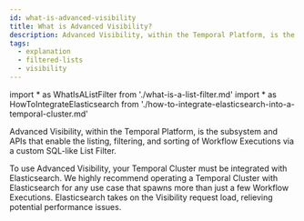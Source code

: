 ```yaml
---
id: what-is-advanced-visibility
title: What is Advanced Visibility?
description: Advanced Visibility, within the Temporal Platform, is the subsystem and APIs that enable the listing, filtering, and sorting of Workflow Executions via an SQL-like query syntax.
tags:
  - explanation
  - filtered-lists
  - visibility
---
```


<!-- prettier-ignore -->
import * as WhatIsAListFilter from './what-is-a-list-filter.md'
import * as HowToIntegrateElasticsearch from './how-to-integrate-elasticsearch-into-a-temporal-cluster.md'

Advanced Visibility, within the Temporal Platform, is the subsystem and APIs that enable the listing, filtering, and sorting of Workflow Executions via a custom SQL-like <preview page={WhatIsAListFilter}>List Filter</preview>.

To use Advanced Visibility, your Temporal Cluster must be <preview page={HowToIntegrateElasticsearch}>integrated with Elasticsearch</preview>.
We highly recommend operating a Temporal Cluster with Elasticsearch for any use case that spawns more than just a few Workflow Executions.
Elasticsearch takes on the Visibility request load, relieving potential performance issues.
